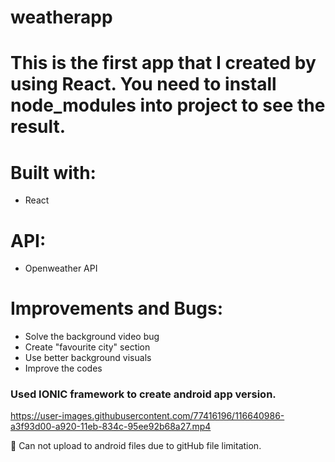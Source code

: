 # weatherapp

# This is the first app that I created by using React. You need to install node_modules into project to see the result.

# Built with:
- React

# API:
- Openweather API

# Improvements and Bugs:
- Solve the background video bug
- Create "favourite city" section
- Use better background visuals
- Improve the codes


### Used IONIC framework to create android app version.


https://user-images.githubusercontent.com/77416196/116640986-a3f93d00-a920-11eb-834c-95ee92b68a27.mp4

:red_circle: Can not upload to android files due to gitHub file limitation.
